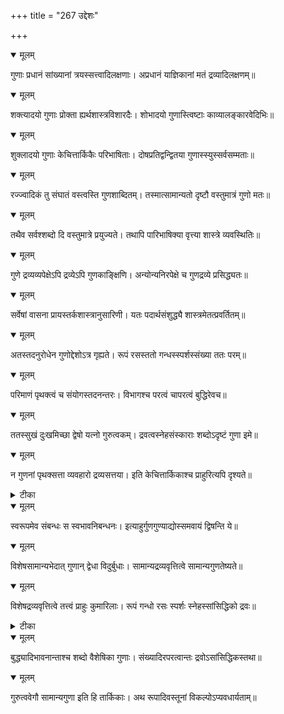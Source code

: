 +++
title = "267 उद्देशः"

+++


<details open><summary>मूलम्</summary>

गुणाः प्रधानं सांख्यानां त्रयस्सत्त्वादिलक्षणाः। अप्रधानं याज्ञिकानां मतं द्रव्यादिलक्षणम्॥
</details>



<details open><summary>मूलम्</summary>

शक्त्यादयो गुणाः प्रोक्ता ह्यर्थशास्त्रविशारदैः। शोभादयो गुणास्त्विष्टाः काव्यालङ्कारवेदिभिः॥
</details>



<details open><summary>मूलम्</summary>

शुक्लादयो गुणाः केचित्तार्किकैः परिभाषिताः। दोषप्रतिद्वन्द्वितया गुणास्स्युस्सर्वसम्मताः॥
</details>



<details open><summary>मूलम्</summary>

रज्ज्वादिकं तु संघातं वस्त्वस्ति गुणशाब्दितम्। तस्मात्सामान्यतो दृष्टौ वस्तुमात्रं गुणो मतः॥
</details>



<details open><summary>मूलम्</summary>

तथैव सर्वश्शब्दो दि वस्तुमात्रे प्रयुज्यते। तथापि पारिभाषिक्या वृत्त्या शास्त्रे व्यवस्थितिः॥
</details>



<details open><summary>मूलम्</summary>

गुणे द्रव्यव्यपेक्षेऽपि द्रव्येऽपि गुणकाङ्क्षिणि। अन्योन्यनिरपेक्षे च गुणद्रव्ये प्रसिद्ध्यतः॥
</details>



<details open><summary>मूलम्</summary>

सर्वेषां वासना प्रायस्तर्कशास्त्रानुसारिणी। यतः पदार्थसंशुद्ध्यै शास्त्रमेतत्प्रवर्तितम्॥
</details>



<details open><summary>मूलम्</summary>

अतस्तदनुरोधेन गुणोद्देशोऽत्र गृह्यते। रूपं रसस्ततो गन्धस्स्पर्शस्संख्या ततः परम्॥
</details>



<details open><summary>मूलम्</summary>

परिमाणं पृथक्त्वं च संयोगस्तदनन्तरः। विभागश्च परत्वं चापरत्वं बुद्धिरेवच॥
</details>



<details open><summary>मूलम्</summary>

ततस्सुखं दुःखमिच्छा द्वेषो यत्नो गुरुत्वकम्। द्रवत्वस्नेहसंस्काराः शब्दोऽदृष्टं गुणा इमे॥
</details>



<details open><summary>मूलम्</summary>

न गुणनां पृथक्सत्ता व्यवहारो द्रव्यसत्तया। इति केचित्तार्किकाश्च प्राहुरित्यपि दृश्यते॥
</details>



<details><summary>टीका</summary>

मुण्डकभा. रं[1 मु]
</details>



<details open><summary>मूलम्</summary>

स्वरूपमेव संबन्धः स स्वभावनिबन्धनः। इत्याहुर्गुणगुण्याद्योस्समवायं द्विषन्ति ये॥
</details>



<details open><summary>मूलम्</summary>

विशेषसामान्यभेदात् गुणान् द्वेधा विदुर्बुधाः। सामान्यद्रव्यवृत्तित्वे सामान्यगुणतेष्यते॥
</details>



<details open><summary>मूलम्</summary>

विशेषद्रव्यवृत्तित्वे तत्त्वं प्राहुः कुमारिलाः। रूपं गन्धो रसः स्पर्शः स्नेहस्सांसिद्धिको द्रवः॥
</details>



<details><summary>टीका</summary>

मानमेयोदयः.[ ]
</details>



<details open><summary>मूलम्</summary>

बुद्ध्यादिभावनान्ताश्च शब्दो वैशेषिका गुणाः। संख्यादिरपरत्वान्तः द्रवोऽसांसिद्धिकस्तथा॥
</details>



<details open><summary>मूलम्</summary>

गुरुत्ववेगौ सामान्यगुणा इति हि तार्किकाः। अथ रूपादिवस्तूनां विकल्पोऽप्यवधार्यताम्॥
</details>

